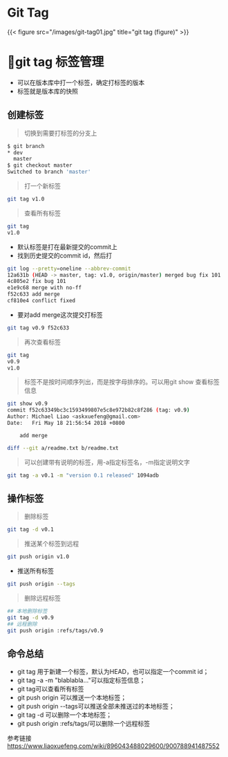 # Git Tag

{{< figure src="/images/git-tag01.jpg" title="git tag (figure)" >}}
# 🚀git tag 标签管理
* 可以在版本库中打一个标签，确定打标签的版本
* 标签就是版本库的快照
<!--more-->
## 创建标签
> 切换到需要打标签的分支上
```bash
$ git branch
* dev
  master
$ git checkout master
Switched to branch 'master'
```
> 打一个新标签
```bash
git tag v1.0
```
> 查看所有标签
```bash
git tag
v1.0
```
* 默认标签是打在最新提交的commit上
* 找到历史提交的commit id，然后打
```bash
git log --pretty=oneline --abbrev-commit
12a631b (HEAD -> master, tag: v1.0, origin/master) merged bug fix 101
4c805e2 fix bug 101
e1e9c68 merge with no-ff
f52c633 add merge
cf810e4 conflict fixed
```
* 要对add merge这次提交打标签
```bash
git tag v0.9 f52c633
```
> 再次查看标签
```bash
git tag
v0.9
v1.0
```
> 标签不是按时间顺序列出，而是按字母排序的。可以用git show <tagname>查看标签信息
```bash
git show v0.9
commit f52c63349bc3c1593499807e5c8e972b82c8f286 (tag: v0.9)
Author: Michael Liao <askxuefeng@gmail.com>
Date:   Fri May 18 21:56:54 2018 +0800

    add merge

diff --git a/readme.txt b/readme.txt
```

> 可以创建带有说明的标签，用-a指定标签名，-m指定说明文字
```bash
git tag -a v0.1 -m "version 0.1 released" 1094adb
```

## 操作标签
> 删除标签
```bash
git tag -d v0.1
```

>  推送某个标签到远程
```bash
git push origin v1.0
```
* 推送所有标签
```bash
git push origin --tags
```

> 删除远程标签
```bash
## 本地删除标签
git tag -d v0.9
## 远程删除
git push origin :refs/tags/v0.9
```

## 命令总结
* git tag <tagname>用于新建一个标签，默认为HEAD，也可以指定一个commit id；
* git tag -a <tagname> -m "blablabla..."可以指定标签信息；
* git tag可以查看所有标签
* git push origin <tagname>可以推送一个本地标签；
* git push origin --tags可以推送全部未推送过的本地标签；
* git tag -d <tagname>可以删除一个本地标签；
* git push origin :refs/tags/<tagname>可以删除一个远程标签

参考链接
https://www.liaoxuefeng.com/wiki/896043488029600/900788941487552
